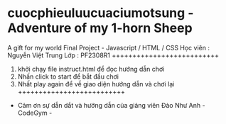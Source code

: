 # cuocphieuluucuaciumotsung - Adventure of my 1-horn Sheep
A gift for my world
Final Project - Javascript / HTML / CSS
Học viên : Nguyễn Việt Trung
Lớp : PF2308R1
++++++++++++++++++++++++++
1. khởi chạy file instruct.html để đọc hướng dẫn chơi
2. Nhấn click to start để bắt đầu chơi
3. Nhất play again để về giao diện hướng dẫn và chơi lại
++++++++++++++++++++++++++
- Cảm ơn sự dẫn dắt và hướng dẫn của giảng viên Đào Như Anh - CodeGym -
